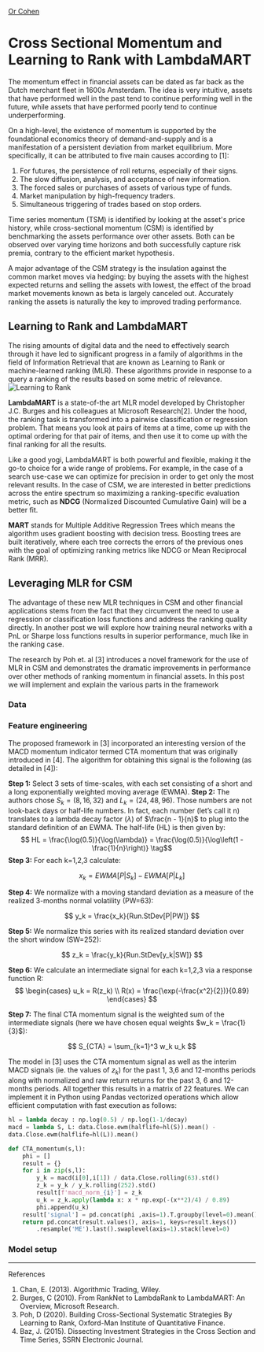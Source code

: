 [Or Cohen](cohen-or.github.io)

# Cross Sectional Momentum and Learning to Rank with LambdaMART
The momentum effect in financial assets can be dated as far back as the Dutch merchant fleet in 1600s Amsterdam. The idea is very intuitive, assets that have performed well in the past tend to continue performing well in the future, while assets that have performed poorly tend to continue underperforming. 

On a high-level, the existence of momentum is supported by the foundational economics theory of demand-and-supply and is a manifestation of a persistent deviation from market equilibrium. More specifically, it can be attributed to five main causes according to [1]:
1. For futures, the persistence of roll returns, especially of their signs. 
2. The slow diffusion, analysis, and acceptance of new information.  
3. The forced sales or purchases of assets of various type of funds.  
4. Market manipulation by high-frequency traders.
5. Simultaneous triggering of trades based on stop orders. 

Time series momentum (TSM) is identified by looking at the asset's price history, while cross-sectional momentum (CSM) is identified by benchmarking the assets performance over other assets. Both can be observed over varying time horizons and both successfully capture risk premia, contrary to the efficient market hypothesis.

A major advantage of the CSM strategy is the insulation against the common market moves via hedging: by buying the assets with the highest expected returns and selling the assets with lowest, the effect of the broad market movements known as beta is largely canceled out. Accurately ranking the assets is naturally the key to improved trading performance.

## Learning to Rank and LambdaMART

 The rising amounts of digital data and the need to effectively search through it have led to significant progress in a family of algorithms in the field of Information Retrieval that are known as Learning to Rank or machine-learned ranking (MLR). These algorithms provide in response to a query a ranking of the results based on some metric of relevance.   
![Learning to Rank](https://www.elastic.co/guide/en/elasticsearch/reference/current/images/search/learning-to-rank-overview.png)

**LambdaMART** is a state-of-the art MLR model developed by Christopher J.C. Burges and his colleagues at Microsoft Research[2]. Under the hood, the ranking task is transformed into a pairwise classification or regression problem. That means you look at pairs of items at a time, come up with the optimal ordering for that pair of items, and then use it to come up with the final ranking for all the results. 

Like a good yogi, LambdaMART is both powerful and flexible, making it the go-to choice for a wide range of problems. For example, in the case of a search use-case we can optimize for precision in order to get only the most relevant results. In the case of CSM, we are interested in better predictions across the entire spectrum so maximizing a ranking-specific evaluation metric, such as **NDCG** (Normalized Discounted Cumulative Gain) will be a better fit.

**MART** stands for Multiple Additive Regression Trees which means the algorithm uses gradient boosting with decision tress. Boosting trees are built iteratively, where each tree corrects the errors of the previous ones with the goal of optimizing ranking metrics like NDCG or Mean Reciprocal Rank (MRR).

## Leveraging MLR for CSM
The advantage of these new MLR techniques in CSM and other financial applications stems from the fact that they circumvent the need to use a regression or classification loss functions and address the ranking quality directly. In another post we will explore how training neural networks with a PnL or Sharpe loss functions results in superior performance, much like in the ranking case.

The research by Poh et. al [3] introduces a novel framework for the use of MLR in CSM and demonstrates the dramatic improvements in performance over other methods of ranking momentum in financial assets. In this post we will implement and explain the various parts in the framework 

### Data

### Feature engineering
The proposed framework in [3] incorporated an interesting version of the MACD momentum indicator termed CTA momentum that was originally introduced in [4]. The algorithm for obtaining this signal is the following (as detailed in [4]):

**Step 1:** Select 3 sets of time-scales, with each set consisting of a short and a long exponentially weighted moving average (EWMA).
  **Step 2:**  The authors chose $S_k = (8, 16, 32)$ and $L_k = (24, 48, 96).$  Those numbers are not look-back days or half-life numbers. In fact, each number (let’s call it n) translates to a lambda decay factor ($\lambda$) of $\frac{n - 1}{n}$​ to plug into the standard definition of an EWMA. The half-life (HL) is then given by:
$$ 
HL = \frac{\log(0.5)}{\log(\lambda)} = \frac{\log(0.5)}{\log\left(1 - \frac{1}{n}\right)} \tag​
$$
**Step 3:**  For each k=1,2,3 calculate:

$$
x_k = EWMA[P|S_k] - EWMA[P|L_k] 
$$

**Step 4:** We normalize with a moving standard deviation as a measure of the realized 3-months normal volatility (PW=63):

$$
y_k = \frac{x_k}{Run.StDev[P|PW]} 
$$

**Step 5:** We normalize this series with its realized standard deviation over the short window (SW=252):
    
$$
z_k = \frac{y_k}{Run.StDev[y_k|SW]} 
$$

**Step 6:** We calculate an intermediate signal for each k=1,2,3 via a response function R:
   $$ 
 \begin{cases} u_k = R(z_k) \\ R(x) = \frac{\exp(-\frac{x^2}{2})}{0.89} \end{cases} 
 $$

**Step 7:** The final CTA momentum signal is the weighted sum of the intermediate signals (here we have chosen equal weights $w_k = \frac{1}{3}$​):

$$
S_{CTA} = \sum_{k=1}^3 w_k u_k ​
$$

The model in [3] uses the CTA momentum signal as well as the interim MACD signals (ie. the values of $z_k$) for the past 1, 3,6 and 12-months periods along with normalized and raw return returns for the past 3, 6 and 12-months periods. All together this results in a matrix of 22 features. We can implement it in Python using Pandas vectorized operations which allow efficient computation with fast execution as follows:
```python
hl = lambda decay : np.log(0.5) / np.log(1-1/decay)
macd = lambda S, L: data.Close.ewm(halflife=hl(S)).mean() - 
data.Close.ewm(halflife=hl(L)).mean()

def CTA_momentum(s,l):
	phi = []
	result = {}
	for i in zip(s,l):
		y_k = macd(i[0],i[1]) / data.Close.rolling(63).std()
		z_k = y_k / y_k.rolling(252).std()
		result[f'macd_norm_{i}'] = z_k
		u_k = z_k.apply(lambda x: x * np.exp(-(x**2)/4) / 0.89)
		phi.append(u_k)
	result['signal'] = pd.concat(phi ,axis=1).T.groupby(level=0).mean().T
	return pd.concat(result.values(), axis=1, keys=result.keys())
		.resample('ME').last().swaplevel(axis=1).stack(level=0)
``` 
### Model setup 

___
References
1. Chan, E. (2013). Algorithmic Trading, Wiley.
2. Burges, C (2010). From RankNet to LambdaRank to LambdaMART: An Overview, Microsoft Research.
3. Poh, D (2020). Building Cross-Sectional Systematic Strategies By Learning to Rank, Oxford-Man Institute of Quantitative Finance.
4. Baz, J. (2015). Dissecting Investment Strategies in the Cross Section and Time Series, SSRN Electronic Journal.
